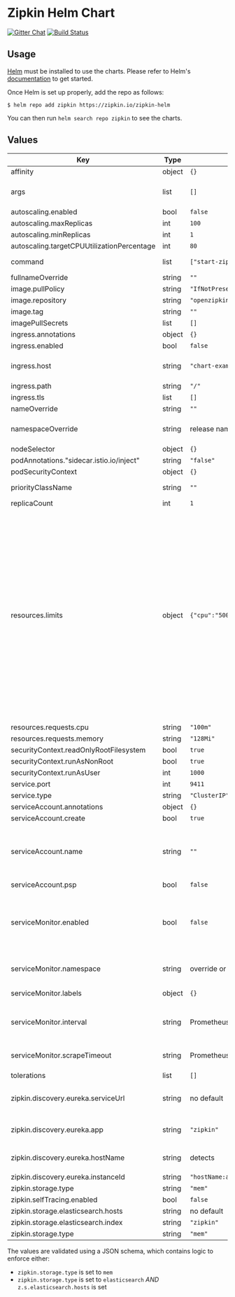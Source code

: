 # Zipkin Helm Chart

[![Gitter Chat](http://img.shields.io/badge/gitter-join%20chat%20%E2%86%92-brightgreen.svg)](https://gitter.im/openzipkin/zipkin)
[![Build Status](https://github.com/openzipkin/zipkin-helm/workflows/test/badge.svg)](https://github.com/openzipkin/zipkin-helm/actions?query=workflow%3Atest)

## Usage

[Helm](https://helm.sh) must be installed to use the charts.
Please refer to Helm's [documentation](https://helm.sh/docs/) to get started.

Once Helm is set up properly, add the repo as follows:

```console
$ helm repo add zipkin https://zipkin.io/zipkin-helm
```

You can then run `helm search repo zipkin` to see the charts.

## Values

| Key                                        | Type   | Default                            | Description                                                                                                                                                                                                                                                                                                                                  |
|--------------------------------------------|--------|------------------------------------|----------------------------------------------------------------------------------------------------------------------------------------------------------------------------------------------------------------------------------------------------------------------------------------------------------------------------------------------|
| affinity                                   | object | `{}`                               |                                                                                                                                                                                                                                                                                                                                              |
| args                                       | list   | `[]`                               | arguments to the zipkin start command                                                                                                                                                                                                                                                                                                        |
| autoscaling.enabled                        | bool   | `false`                            |                                                                                                                                                                                                                                                                                                                                              |
| autoscaling.maxReplicas                    | int    | `100`                              |                                                                                                                                                                                                                                                                                                                                              |
| autoscaling.minReplicas                    | int    | `1`                                |                                                                                                                                                                                                                                                                                                                                              |
| autoscaling.targetCPUUtilizationPercentage | int    | `80`                               |                                                                                                                                                                                                                                                                                                                                              |
| command                                    | list   | `["start-zipkin"]`                 | command used to start zipkin                                                                                                                                                                                                                                                                                                                 |
| fullnameOverride                           | string | `""`                               |                                                                                                                                                                                                                                                                                                                                              |
| image.pullPolicy                           | string | `"IfNotPresent"`                   |                                                                                                                                                                                                                                                                                                                                              |
| image.repository                           | string | `"openzipkin/zipkin-slim"`         |                                                                                                                                                                                                                                                                                                                                              |
| image.tag                                  | string | `""`                               |                                                                                                                                                                                                                                                                                                                                              |
| imagePullSecrets                           | list   | `[]`                               |                                                                                                                                                                                                                                                                                                                                              |
| ingress.annotations                        | object | `{}`                               |                                                                                                                                                                                                                                                                                                                                              |
| ingress.enabled                            | bool   | `false`                            |                                                                                                                                                                                                                                                                                                                                              |
| ingress.host                               | string | `"chart-example.local"`            | kubernetes.io/tls-acme: "true" className: nginx                                                                                                                                                                                                                                                                                              |
| ingress.path                               | string | `"/"`                              |                                                                                                                                                                                                                                                                                                                                              |
| ingress.tls                                | list   | `[]`                               |                                                                                                                                                                                                                                                                                                                                              |
| nameOverride                               | string | `""`                               |                                                                                                                                                                                                                                                                                                                                              |
| namespaceOverride                          | string | release namespace                  | Namespace to create the zipkin resources in                                                                                                                                                                                                                                                                                                  |
| nodeSelector                               | object | `{}`                               |                                                                                                                                                                                                                                                                                                                                              |
| podAnnotations."sidecar.istio.io/inject"   | string | `"false"`                          |                                                                                                                                                                                                                                                                                                                                              |
| podSecurityContext                         | object | `{}`                               |                                                                                                                                                                                                                                                                                                                                              |
| priorityClassName                          | string | `""`                               | priority class name for the Pod                                                                                                                                                                                                                                                                                                              |
| replicaCount                               | int    | `1`                                |                                                                                                                                                                                                                                                                                                                                              |
| resources.limits                           | object | `{"cpu":"500m","memory":"4096Mi"}` | choice for the user. This also increases chances charts run on environments with little resources, such as Minikube. If you do want to specify resources, uncomment the following lines, adjust them as necessary, and remove the curly braces after 'resources:'. limits:   cpu: 100m   memory: 128Mi requests:   cpu: 100m   memory: 128Mi |
| resources.requests.cpu                     | string | `"100m"`                           |                                                                                                                                                                                                                                                                                                                                              |
| resources.requests.memory                  | string | `"128Mi"`                          |                                                                                                                                                                                                                                                                                                                                              |
| securityContext.readOnlyRootFilesystem     | bool   | `true`                             | drop:   - ALL                                                                                                                                                                                                                                                                                                                                |
| securityContext.runAsNonRoot               | bool   | `true`                             |                                                                                                                                                                                                                                                                                                                                              |
| securityContext.runAsUser                  | int    | `1000`                             |                                                                                                                                                                                                                                                                                                                                              |
| service.port                               | int    | `9411`                             |                                                                                                                                                                                                                                                                                                                                              |
| service.type                               | string | `"ClusterIP"`                      |                                                                                                                                                                                                                                                                                                                                              |
| serviceAccount.annotations                 | object | `{}`                               |                                                                                                                                                                                                                                                                                                                                              |
| serviceAccount.create                      | bool   | `true`                             |                                                                                                                                                                                                                                                                                                                                              |
| serviceAccount.name                        | string | `""`                               | If not set and create is true, a name is generated using the fullname template                                                                                                                                                                                                                                                               |
| serviceAccount.psp                         | bool   | `false`                            |                                                                                                                                                                                                                                                                                                                                              |
| serviceMonitor.enabled                     | bool   | `false`                            | Creates a ServiceMonitor to scrape /prometheus. Requires prometheus-operator                                                                                                                                                                                                                                                                 |
| serviceMonitor.namespace                   | string | override or release namespace      | Namespace to create the service monitor in                                                                                                                                                                                                                                                                                                   |
| serviceMonitor.labels                      | object | `{}`                               | Additional metadata labels                                                                                                                                                                                                                                                                                                                   |
| serviceMonitor.interval                    | string | Prometheus global scrape interval  | How often to scrape /prometheus. e.g. '5s'                                                                                                                                                                                                                                                                                                   |
| serviceMonitor.scrapeTimeout               | string | Prometheus global scrape timeout   | Timeout for scraping metrics. e.g. '10s'                                                                                                                                                                                                                                                                                                     |
| tolerations                                | list   | `[]`                               |                                                                                                                                                                                                                                                                                                                                              |
| zipkin.discovery.eureka.serviceUrl         | string | no default                         | v2 endpoint of Eureka, e.g. `https://eureka-prod/eureka/v2`                                                                                                                                                                                                                                                                                  |
| zipkin.discovery.eureka.app                | string | `"zipkin"`                         | The application this instance registers to                                                                                                                                                                                                                                                                                                   |
| zipkin.discovery.eureka.hostName           | string | detects                            | The instance `hostName` and `vipAddress`                                                                                                                                                                                                                                                                                                     |
| zipkin.discovery.eureka.instanceId         | string | `"hostName:app:port"`              |                                                                                                                                                                                                                                                                                                                                              |
| zipkin.storage.type                        | string | `"mem"`                            |                                                                                                                                                                                                                                                                                                                                              |
| zipkin.selfTracing.enabled                 | bool   | `false`                            |                                                                                                                                                                                                                                                                                                                                              |
| zipkin.storage.elasticsearch.hosts         | string | no default                         |                                                                                                                                                                                                                                                                                                                                              |
| zipkin.storage.elasticsearch.index         | string | `"zipkin"`                         |                                                                                                                                                                                                                                                                                                                                              |
| zipkin.storage.type                        | string | `"mem"`                            |                                                                                                                                                                                                                                                                                                                                              |

The values are validated using a JSON schema, which contains logic to enforce either:

- `zipkin.storage.type` is set to `mem`
- `zipkin.storage.type` is set to `elasticsearch` *AND* `z.s.elasticsearch.hosts` is set

